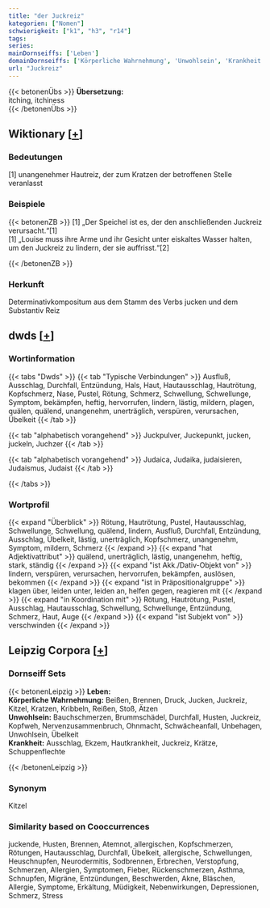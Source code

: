 ```yaml
---
title: "der Juckreiz"
kategorien: ["Nomen"]
schwierigkeit: ["k1", "h3", "r14"]
tags:
series:
mainDornseiffs: ['Leben']
domainDornseiffs: ['Körperliche Wahrnehmung', 'Unwohlsein', 'Krankheit']
url: "Juckreiz"
---
```


{{< betonenÜbs >}}
**Übersetzung:**  
itching, itchiness  
{{< /betonenÜbs >}}

## Wiktionary [[+](https://de.wiktionary.org/wiki/Juckreiz)]

### Bedeutungen
[1] unangenehmer Hautreiz, der zum Kratzen der betroffenen Stelle veranlasst  

### Beispiele
{{< betonenZB >}}
[1] „Der Speichel ist es, der den anschließenden Juckreiz verursacht.“[1]  
[1] „Louise muss ihre Arme und ihr Gesicht unter eiskaltes Wasser halten, um den Juckreiz zu lindern, der sie auffrisst.“[2]  

{{< /betonenZB >}}
### Herkunft
Determinativkompositum aus dem Stamm des Verbs jucken und dem Substantiv Reiz  



## dwds [[+](https://www.dwds.de/wb/Juckreiz)]

### Wortinformation
{{< tabs "Dwds" >}}
{{< tab "Typische Verbindungen" >}}
Ausfluß, Ausschlag, Durchfall, Entzündung, Hals, Haut, Hautausschlag, Hautrötung, Kopfschmerz, Nase, Pustel, Rötung, Schmerz, Schwellung, Schwellunge, Symptom, bekämpfen, heftig, hervorrufen, lindern, lästig, mildern, plagen, quälen, quälend, unangenehm, unerträglich, verspüren, verursachen, Übelkeit
{{< /tab >}}

{{< tab "alphabetisch vorangehend" >}}
Juckpulver, Juckepunkt, jucken, juckeln, Juchzer
{{< /tab >}}

{{< tab "alphabetisch vorangehend" >}}
Judaica, Judaika, judaisieren, Judaismus, Judaist
{{< /tab >}}

{{< /tabs >}}

### Wortprofil
{{< expand "Überblick" >}} Rötung, Hautrötung, Pustel, Hautausschlag, Schwellunge, Schwellung, quälend, lindern, Ausfluß, Durchfall, Entzündung, Ausschlag, Übelkeit, lästig, unerträglich, Kopfschmerz, unangenehm, Symptom, mildern, Schmerz {{< /expand >}}
{{< expand "hat Adjektivattribut" >}} quälend, unerträglich, lästig, unangenehm, heftig, stark, ständig {{< /expand >}}
{{< expand "ist Akk./Dativ-Objekt von" >}} lindern, verspüren, verursachen, hervorrufen, bekämpfen, auslösen, bekommen {{< /expand >}}
{{< expand "ist in Präpositionalgruppe" >}} klagen über, leiden unter, leiden an, helfen gegen, reagieren mit {{< /expand >}}
{{< expand "in Koordination mit" >}} Rötung, Hautrötung, Pustel, Ausschlag, Hautausschlag, Schwellung, Schwellunge, Entzündung, Schmerz, Haut, Auge {{< /expand >}}
{{< expand "ist Subjekt von" >}} verschwinden {{< /expand >}}

## Leipzig Corpora [[+](https://corpora.uni-leipzig.de/en/res?word=Juckreiz&corpusId=deu_newscrawl-public_2018)]

### Dornseiff Sets
{{< betonenLeipzig >}}
**Leben:**  
**Körperliche Wahrnehmung:** Beißen, Brennen, Druck, Jucken, Juckreiz, Kitzel, Kratzen, Kribbeln, Reißen, Stoß, Ätzen  
**Unwohlsein:** Bauchschmerzen, Brummschädel, Durchfall, Husten, Juckreiz, Kopfweh, Nervenzusammenbruch, Ohnmacht, Schwächeanfall, Unbehagen, Unwohlsein, Übelkeit  
**Krankheit:** Ausschlag, Ekzem, Hautkrankheit, Juckreiz, Krätze, Schuppenflechte  

{{< /betonenLeipzig >}}

### Synonym
Kitzel


### Similarity based on Cooccurrences
juckende, Husten, Brennen, Atemnot, allergischen, Kopfschmerzen, Rötungen, Hautausschlag, Durchfall, Übelkeit, allergische, Schwellungen, Heuschnupfen, Neurodermitis, Sodbrennen, Erbrechen, Verstopfung, Schmerzen, Allergien, Symptomen, Fieber, Rückenschmerzen, Asthma, Schnupfen, Migräne, Entzündungen, Beschwerden, Akne, Bläschen, Allergie, Symptome, Erkältung, Müdigkeit, Nebenwirkungen, Depressionen, Schmerz, Stress

